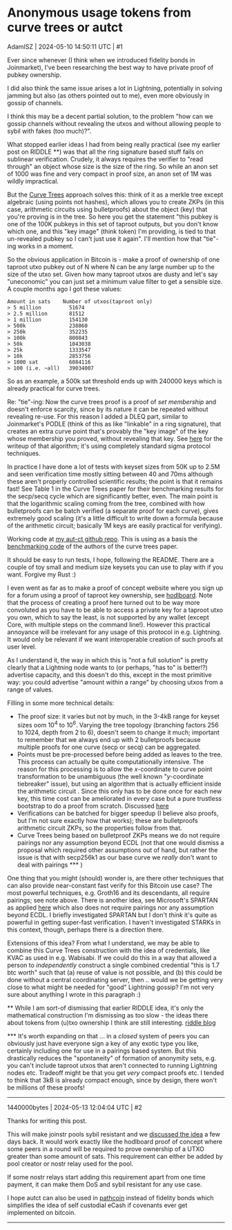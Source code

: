 # Anonymous usage tokens from curve trees or autct

AdamISZ | 2024-05-10 14:50:11 UTC | #1

Ever since whenever (I think when we introduced fidelity bonds in Joinmarket), I've been researching the best way to have private proof of pubkey ownership.

I did also think the same issue arises a lot in Lightning, potentially in solving jamming but also (as others pointed out to me), even more obviously in gossip of channels.

I think this may be a decent partial solution, to the problem "how can we gossip channels without revealing the utxos and without allowing people to sybil with fakes (too much)?".

What stopped earlier ideas I had from being really practical (see my earlier post on RIDDLE **) was that all the ring signature based stuff fails on sublinear verification. Crudely, it always requires the verifier to "read through" an object whose size is the size of the ring. So while an anon set of 1000 was fine and very compact in proof size, an anon set of 1M was wildly impractical.

But the [Curve Trees](https://eprint.iacr.org/2022/756.pdf) approach solves this: think of it as a merkle tree except algebraic (using points not hashes), which allows you to create ZKPs (in this case, arithmetic circuits using bulletproofs) about the object (key) that you're proving is in the tree. So here you get the statement "this pubkey is one of the 100K pubkeys in this set of taproot outputs, but you don't know which one, and this "key image" (think token) I'm providing, is tied to that un-revealed pubkey so I can't just use it again". I'll mention how that "tie"-ing works in a moment.

So the obvious application in Bitcoin is - make a proof of ownership of one taproot utxo pubkey out of N where N can be any large number up to the size of the utxo set. Given how many taproot utxos are dusty and let's say "uneconomic" you can just set a minimum value filter to get a sensible size. A couple months ago I got these values:

```
Amount in sats    Number of utxos(taproot only)
> 5 million         51674
> 2.5 million       81512
> 1 million         154130
> 500k              238060
> 250k              352235
> 100k              800843
> 50k               1043038
> 25k               1333547
> 10k               2853756
> 1000 sat          6084116
> 100 (i.e. ~all)   39034007
```

So as an example, a 500k sat threshold ends up with 240000 keys which is already practical for curve trees.

Re: "tie"-ing: Now the curve trees proof is a proof of *set membership* and doesn't enforce scarcity, since by its nature it can be repeated without revealing re-use. For this reason I added a DLEQ part, similar to Joinmarket's PODLE (think of this as like "linkable" in a ring signature), that creates an extra curve point that's provably the "key image" of the key whose membership you proved, without revealing that key. See [here](https://github.com/AdamISZ/aut-ct/blob/7e673b572a300fd43f0ba4b1839fe682be676d93/aut-ct.pdf) for the writeup of that algorithm; it's using completely standard sigma protocol techniques.

In practice I have done a lot of tests with keyset sizes from 50K up to 2.5M and seen verification time mostly sitting between 40 and 70ms although these aren't properly controlled scientific results; the point is that it remains fast! See Table 1 in the Curve Trees paper for their benchmarking results for the secp/secq cycle which are significantly better, even. The main point is that the logarithmic scaling coming from the tree, combined with how bulletproofs can be batch verified (a separate proof for each curve), gives extremely good scaling (it's a little difficult to write down a formula because of the arithmetic circuit; basically 1M keys are easily practical for verifying).

Working code at [my aut-ct github repo](https://github.com/AdamISZ/aut-ct). This is using as a basis the [benchmarking code](https://github.com/simonkamp/curve-trees/) of the authors of the curve trees paper.

It should be easy to run tests, I hope, following the README. There are a couple of toy small and medium size keysets you can use to play with if you want. Forgive my Rust :)

I even went as far as to make a proof of concept website where you sign up for a forum using a proof of taproot key ownership, see [hodlboard](https://hodlboard.org). Note that the process of creating a proof here turned out to be way more convoluted as you have to be able to access a private key for a taproot utxo you own, which to say the least, is not supported by any wallet (except Core, with multiple steps on the command line!). However this practical annoyance will be irrelevant for any usage of this protocol in e.g. Lightning. It would only be relevant if we want interoperable creation of such proofs at user level.

As I understand it, the way in which this is "not a full solution" is pretty clearly that a Lightning node wants to (or perhaps, "has to" is better!?) advertise capacity, and this doesn't do this, except in the most primitive way: you could advertise "amount within a range" by choosing utxos from a range of values.

Filling in some more technical details:
* The proof size: it varies but not by much, in the 3-4kB range for keyset sizes oom $10^4$ to $10^6$. Varying the tree topology (branching factors 256 to 1024, depth from 2 to 6), doesn't seem to change it much; important to remember that we always end up with 2 bulletproofs because multiple proofs for one curve (secp or secq) can be aggregated.
* Points must be pre-processed before being added as leaves to the tree. This process can actually be quite computationally intensive. The reason for this processing is to allow the $x$-coordinate to curve point transformation to be unambiguous (the well known "$y$-coordinate tiebreaker" issue), but using an algorithm that is actually efficient inside the arithmetic circuit . Since this only has to be done once for each new key, this time cost can be ameliorated in every case but a pure trustless bootstrap to do a proof from scratch. Discussed [here](https://github.com/AdamISZ/aut-ct/issues/10)
* Verifications can be batched for bigger speedup (I believe also proofs, but I'm not sure exactly how that works); these are bulletproofs arithmetic circuit ZKPs, so the properties follow from that.
* Curve Trees being based on bulletproof ZKPs means we do not require pairings nor any assumption beyond ECDL (not that one would dismiss a proposal which required other assumptions out of hand, but rather the issue is that with secp256k1 as our base curve we *really* don't want to deal with pairings *** )

One thing that you might (should) wonder is, are there other techniques that can also provide near-constant fast verify for this Bitcoin use case? The most powerful techniques, e.g. Groth16 and its descendants, all require pairings; see note above. There is another idea, see Microsoft's SPARTAN as applied [here](https://github.com/personaelabs/spartan-ecdsa) which also does not require pairings nor any assumption beyond ECDL. I briefly investigated SPARTAN but I don't *think* it's quite as powerful in getting super-fast verification. I haven't investigated STARKs in this context, though, perhaps there is a direction there.

Extensions of this idea? From what I understand, we may be able to combine this Curve Trees construction with the idea of credentials, like KVAC as used in e.g. Wabisabi. If we could do this in a way that allowed a person to *independently* construct a single combined credential "this is 1.7 btc worth" such that (a) reuse of value is not possible, and (b) this could be done without a central coordinating server, then .. would we be getting very close to what might be needed for "good" Lightning gossip? I'm not very sure about anything I wrote in this paragraph :)


** While I am sort-of dismissing that earlier RIDDLE idea, it's only the mathematical construction I'm dismissing as too slow - the ideas there about tokens from (u)txo ownership I think are still interesting. [riddle blog](https://reyify.com/blog/riddle)

*** It's worth expanding on that ... in a *closed* system of peers you can obviously just have everyone sign a key of any exotic type you like, certainly including one for use in a pairings based system. But this drastically reduces the "spontaneity" of formation of anonymity sets, e.g. you can't include taproot utxos that aren't connected to running Lightning nodes etc. Tradeoff might be that you get *very* compact proofs etc. I tended to think that 3kB is already compact enough, since by design, there won't be millions of these proofs!

-------------------------

1440000bytes | 2024-05-13 12:04:04 UTC | #2

Thanks for writing this post.

This will make joinstr pools sybil resistant and we [discussed the idea](https://t.me/Joinstr/521) a few days back. It would work exactly like the hodlboard proof of concept where some peers in a round will be required to prove ownership of a UTXO greater than some amount of sats. This requirement can either be added by pool creator or nostr relay used for the pool.

If some nostr relays start adding this requirement apart from one time payment, it can make them DoS and sybil resistant for any use case.

I hope autct can also be used in [pathcoin](https://github.com/AdamISZ/pathcoin-poc) instead of fidelity bonds which simplifies the idea of self custodial eCash if covenants ever get implemented on bitcoin.

-------------------------

